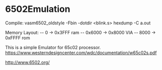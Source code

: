 ﻿# 6502Emulation
Compile:
vasm6502_oldstyle -Fbin -dotdir <blink.s>
hexdump -C a.out

Memory Layout:
-- 0 -> 0x3FFF ram
-- 0x6000 -> 0x8000 VIA
-- 8000 -> 0xFFFF rom

This is a simple Emulator for 65c02 processor. https://www.westerndesigncenter.com/wdc/documentation/w65c02s.pdf


http://www.6502.org/
